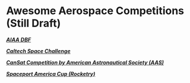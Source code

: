 # Awesome Aerospace Competitions (Still Draft)

[***AIAA DBF***](https://www.aiaa.org/dbf)

[***Caltech Space Challenge***](https://www.spacechallenge.caltech.edu/)

[***CanSat Competition by American Astronautical Society (AAS)***](https://cansatcompetition.com/)

[***Spaceport America Cup (Rocketry)***](https://spaceportamericacup.com/)

